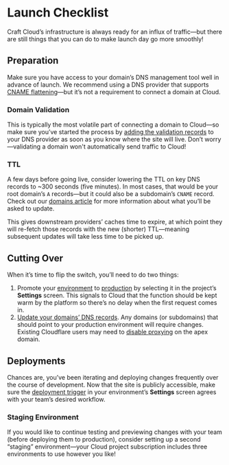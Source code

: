 # Launch Checklist

Craft Cloud’s infrastructure is always ready for an influx of traffic—but there are still things that you can do to make launch day go more smoothly!

## Preparation

Make sure you have access to your domain’s DNS management tool well in advance of launch. We recommend using a DNS provider that supports [CNAME flattening](domains.md#cname-flattening)—but it’s not a requirement to connect a domain at Cloud.

### Domain Validation

This is typically the most volatile part of connecting a domain to Cloud—so make sure you’ve started the process by [adding the validation records](domains.md#adding-a-domain) to your DNS provider as soon as you know where the site will live. Don’t worry—validating a domain won't automatically send traffic to Cloud!

### TTL

A few days before going live, consider lowering the TTL on key DNS records to ~300 seconds (five minutes). In most cases, that would be your root domain’s `A` records—but it could also be a subdomain’s `CNAME` record. Check out our [domains article](domains.md) for more information about what you’ll be asked to update.

This gives downstream providers’ caches time to expire, at which point they will re-fetch those records with the new (shorter) TTL—meaning subsequent updates will take less time to be picked up.

## Cutting Over

When it’s time to flip the switch, you’ll need to do two things:

1. Promote your [environment](environments.md) to [production](environments.md#production-environment) by selecting it in the project’s **Settings** screen. This signals to Cloud that the function should be kept warm by the platform so there’s no delay when the first request comes in.
2. [Update your domains’ DNS records](domains.md). Any domains (or subdomains) that should point to your production environment will require changes. Existing Cloudflare users may need to [disable proxying](users.md) on the apex domain.

## Deployments

Chances are, you’ve been iterating and deploying changes frequently over the course of development. Now that the site is publicly accessible, make sure the [deployment trigger](deployment.md#deployment-triggers) in your environment’s **Settings** screen agrees with your team’s desired workflow.

### Staging Environment

If you would like to continue testing and previewing changes with your team (before deploying them to production), consider setting up a second “staging” environment—your Cloud project subscription includes three environments to use however you like!
